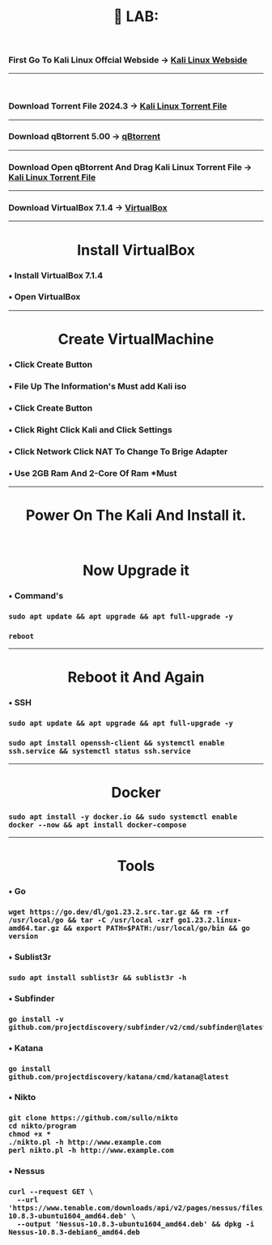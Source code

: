 <div  align="center"><h1> 💫 LAB: </h1></div>
<br>
<h3> First Go To Kali Linux Offcial Webside -> <a href="https://www.kali.org/get-kali/#kali-platforms">Kali Linux Webside</a> </h3>

-------------------------------------------------------------------------------------
<br>
<h3> Download Torrent File 2024.3 -> <a href="https://cdimage.kali.org/kali-2024.3/kali-linux-2024.3-installer-amd64.iso.torrent">Kali Linux Torrent File</a> </h3>

-------------------------------------------------------------------------------------

<h3> Download qBtorrent 5.00 -> <a href="https://download.fosshub.com/Protected/expiretime=1730010728;badurl=aHR0cHM6Ly93d3cuZm9zc2h1Yi5jb20vcUJpdHRvcnJlbnQuaHRtbA==/38191915f7fd290f36470df7bef0e1a63473b96bf4ad8d5c4cf379bb0dd98eb5/5b8793a7f9ee5a5c3e97a3b2/66f9eecaeeeeed04938b34d1/qbittorrent_5.0.0_x64_setup.exe">qBtorrent</a> </h3>

-------------------------------------------------------------------------------------

<h3> Download Open qBtorrent And Drag Kali Linux Torrent File -> <a href="https://cdimage.kali.org/kali-2024.3/kali-linux-2024.3-installer-amd64.iso.torrent">Kali Linux Torrent File</a> </h3>

-------------------------------------------------------------------------------------
<h3> Download VirtualBox 7.1.4 -> <a href="https://download.virtualbox.org/virtualbox/7.1.4/VirtualBox-7.1.4-165100-Win.exe">VirtualBox</a> </h3>

-------------------------------------------------------------------------------------
<div  align="center"><h1> Install  VirtualBox </h1> </div>
<h3>• Install  VirtualBox 7.1.4 </h3>
<h3>• Open VirtualBox</h3> 

-------------------------------------------------------------------------------------
<div  align="center"><h1> Create  VirtualMachine </h1> </div>
<h3>•  Click Create Button </h3>
<h3>•  File Up The Information's Must add Kali iso </h3> 
<h3>•  Click Create Button </h3>
<h3>•  Click Right Click Kali and Click Settings </h3>
<h3>• Click Network Click NAT To Change To Brige Adapter </h3>
<h3>• Use 2GB Ram And 2-Core Of Ram *Must </h3>

-------------------------------------------------------------------------------------

<div  align="center"> <h1> Power On The Kali And Install it.  </h1> </div>

<br>


<div  align="center"> <h1> Now Upgrade it  </h1> </div>

<h3>•  Command's </h3> 
<h3>

```
sudo apt update && apt upgrade && apt full-upgrade -y
```
</h3>
<h3>

```
reboot
```
</h3>

-------------------------------------------------------------------------------------
<div  align="center"> <h1> Reboot it And Again  </h1> </div>

<h3>•  SSH </h3> 

<h3>

``` 
sudo apt update && apt upgrade && apt full-upgrade -y
```
</h3>

<h3>

``` 
sudo apt install openssh-client && systemctl enable ssh.service && systemctl status ssh.service
```
</h3>

-------------------------------------------------------------------------------------
<div  align="center"> <h1> Docker  </h1> </div>

<h3>

``` 
sudo apt install -y docker.io && sudo systemctl enable docker --now && apt install docker-compose
```
</h3>

-------------------------------------------------------------------------------------
<div  align="center"> <h1> Tools  </h1> </div>
<h3>•  Go </h3> 

<h3>

``` 
wget https://go.dev/dl/go1.23.2.src.tar.gz && rm -rf /usr/local/go && tar -C /usr/local -xzf go1.23.2.linux-amd64.tar.gz && export PATH=$PATH:/usr/local/go/bin && go version
```
</h3>
<h3>• Sublist3r </h3> 

<h3>

``` 
sudo apt install sublist3r && sublist3r -h
```
</h3>

<h3>• Subfinder </h3> 

<h3>

``` 
go install -v github.com/projectdiscovery/subfinder/v2/cmd/subfinder@latest
```
</h3>
<h3>• Katana </h3> 

<h3>

``` 
go install github.com/projectdiscovery/katana/cmd/katana@latest

```
</h3>

<h3>• Nikto </h3> 

<h3>

``` 
git clone https://github.com/sullo/nikto
cd nikto/program
chmod +x *
./nikto.pl -h http://www.example.com
perl nikto.pl -h http://www.example.com

```
</h3>


<h3>• Nessus </h3> 

<h3>

``` 
curl --request GET \
  --url 'https://www.tenable.com/downloads/api/v2/pages/nessus/files/Nessus-10.8.3-ubuntu1604_amd64.deb' \
  --output 'Nessus-10.8.3-ubuntu1604_amd64.deb' && dpkg -i Nessus-10.8.3-debian6_amd64.deb
```
</h3>
<!-- <h3>• LAB - EHP </h3>  -->

<h3>
<!-- https://mega.nz/file/saMBmJ6S#R3vl7of5nDAz5Ko9TzRq8756kT5DCgwlpeNAEfrEB4o -->
</h3> 


